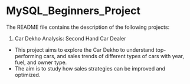 # MySQL_Beginners_Project
The README file contains the description of the following projects:

1. Car Dekho Analysis: Second Hand Car Dealer
- This project aims to explore the Car Dekho to understand top-performing cars, and sales trends of different types of cars with year, fuel, and owner type.
- The aim is to study how sales strategies can be improved and optimized.

